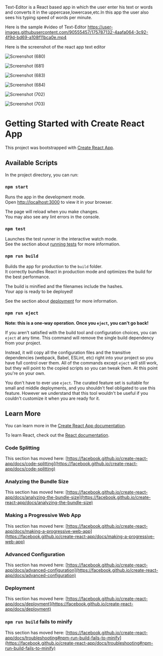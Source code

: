 Text-Editor is a React based app in which the user enter his text or words and converts it in the uppercase,lowercase,etc.In this app the user also sees his typing speed of words per minute.





Here is the sample #video of Text-Editor 
https://user-images.githubusercontent.com/90555457/175787132-4aafa064-3c92-4f9d-bd69-a108f11bca0e.mp4







Here is the screenshot of the react app text editor

![Screenshot (680)](https://user-images.githubusercontent.com/90555457/175787256-73c949ca-77f5-480b-9a26-23e26a8d154a.png)

![Screenshot (681)](https://user-images.githubusercontent.com/90555457/175787265-a2c64c92-164c-47a8-aec5-0a90fd04a99c.png)

![Screenshot (683)](https://user-images.githubusercontent.com/90555457/175787273-0bbc2ed9-b49c-419a-9f37-b743848a2153.png)

![Screenshot (684)](https://user-images.githubusercontent.com/90555457/175787287-57dc8827-ed1b-4023-afd6-d9b6bfa6503d.png)




![Screenshot (702)](https://user-images.githubusercontent.com/90555457/175780341-d08c0642-ba89-4510-b0dc-fb38daa7178b.png)



![Screenshot (703)](https://user-images.githubusercontent.com/90555457/175780347-4b20a2e1-df2d-4835-b874-6cf553afa994.png)

# Getting Started with Create React App

This project was bootstrapped with [Create React App](https://github.com/facebook/create-react-app).

## Available Scripts

In the project directory, you can run:

### `npm start`

Runs the app in the development mode.\
Open [http://localhost:3000](http://localhost:3000) to view it in your browser.

The page will reload when you make changes.\
You may also see any lint errors in the console.

### `npm test`

Launches the test runner in the interactive watch mode.\
See the section about [running tests](https://facebook.github.io/create-react-app/docs/running-tests) for more information.

### `npm run build`

Builds the app for production to the `build` folder.\
It correctly bundles React in production mode and optimizes the build for the best performance.

The build is minified and the filenames include the hashes.\
Your app is ready to be deployed!

See the section about [deployment](https://facebook.github.io/create-react-app/docs/deployment) for more information.

### `npm run eject`

**Note: this is a one-way operation. Once you `eject`, you can't go back!**

If you aren't satisfied with the build tool and configuration choices, you can `eject` at any time. This command will remove the single build dependency from your project.

Instead, it will copy all the configuration files and the transitive dependencies (webpack, Babel, ESLint, etc) right into your project so you have full control over them. All of the commands except `eject` will still work, but they will point to the copied scripts so you can tweak them. At this point you're on your own.

You don't have to ever use `eject`. The curated feature set is suitable for small and middle deployments, and you shouldn't feel obligated to use this feature. However we understand that this tool wouldn't be useful if you couldn't customize it when you are ready for it.

## Learn More

You can learn more in the [Create React App documentation](https://facebook.github.io/create-react-app/docs/getting-started).

To learn React, check out the [React documentation](https://reactjs.org/).

### Code Splitting

This section has moved here: [https://facebook.github.io/create-react-app/docs/code-splitting](https://facebook.github.io/create-react-app/docs/code-splitting)

### Analyzing the Bundle Size

This section has moved here: [https://facebook.github.io/create-react-app/docs/analyzing-the-bundle-size](https://facebook.github.io/create-react-app/docs/analyzing-the-bundle-size)

### Making a Progressive Web App

This section has moved here: [https://facebook.github.io/create-react-app/docs/making-a-progressive-web-app](https://facebook.github.io/create-react-app/docs/making-a-progressive-web-app)

### Advanced Configuration

This section has moved here: [https://facebook.github.io/create-react-app/docs/advanced-configuration](https://facebook.github.io/create-react-app/docs/advanced-configuration)

### Deployment

This section has moved here: [https://facebook.github.io/create-react-app/docs/deployment](https://facebook.github.io/create-react-app/docs/deployment)

### `npm run build` fails to minify

This section has moved here: [https://facebook.github.io/create-react-app/docs/troubleshooting#npm-run-build-fails-to-minify](https://facebook.github.io/create-react-app/docs/troubleshooting#npm-run-build-fails-to-minify)
